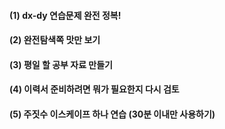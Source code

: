 

#### (1) dx-dy 연습문제 완전 정복!
#### (2) 완전탐색쪽 맛만 보기
#### (3) 평일 할 공부 자료 만들기
#### (4) 이력서 준비하려면 뭐가 필요한지 다시 검토
#### (5) 주짓수 이스케이프 하나 연습 (30분 이내만 사용하기)

